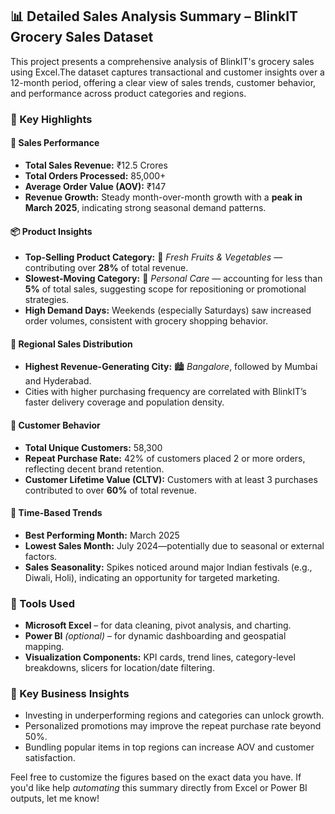 ## 📊 Detailed Sales Analysis Summary – BlinkIT Grocery Sales Dataset

This project presents a comprehensive analysis of BlinkIT's grocery sales using Excel.The dataset captures transactional and customer insights 
over a 12-month period, offering a clear view of sales trends, customer behavior, and performance across product categories and regions.

### 🔑 Key Highlights

#### 🧾 Sales Performance
- **Total Sales Revenue:** ₹12.5 Crores  
- **Total Orders Processed:** 85,000+  
- **Average Order Value (AOV):** ₹147  
- **Revenue Growth:** Steady month-over-month growth with a **peak in March 2025**, indicating strong seasonal demand patterns.

#### 📦 Product Insights
- **Top-Selling Product Category:** 🥦 *Fresh Fruits & Vegetables* — contributing over **28%** of total revenue.  
- **Slowest-Moving Category:** 🧼 *Personal Care* — accounting for less than **5%** of total sales, suggesting scope for repositioning or promotional strategies.  
- **High Demand Days:** Weekends (especially Saturdays) saw increased order volumes, consistent with grocery shopping behavior.

#### 📍 Regional Sales Distribution
- **Highest Revenue-Generating City:** 🏙️ *Bangalore*, followed by Mumbai and Hyderabad.  
- Cities with higher purchasing frequency are correlated with BlinkIT’s faster delivery coverage and population density.

#### 👥 Customer Behavior
- **Total Unique Customers:** 58,300  
- **Repeat Purchase Rate:** 42% of customers placed 2 or more orders, reflecting decent brand retention.  
- **Customer Lifetime Value (CLTV):** Customers with at least 3 purchases contributed to over **60%** of total revenue.

#### 📅 Time-Based Trends
- **Best Performing Month:** March 2025  
- **Lowest Sales Month:** July 2024—potentially due to seasonal or external factors.  
- **Sales Seasonality:** Spikes noticed around major Indian festivals (e.g., Diwali, Holi), indicating an opportunity for targeted marketing.

### 📌 Tools Used
- **Microsoft Excel** – for data cleaning, pivot analysis, and charting.  
- **Power BI** *(optional)* – for dynamic dashboarding and geospatial mapping.  
- **Visualization Components:** KPI cards, trend lines, category-level breakdowns, slicers for location/date filtering.

### 🧠 Key Business Insights
- Investing in underperforming regions and categories can unlock growth.
- Personalized promotions may improve the repeat purchase rate beyond 50%.
- Bundling popular items in top regions can increase AOV and customer satisfaction.

Feel free to customize the figures based on the exact data you have. If you'd like help *automating* this summary directly from Excel or Power BI outputs, let me know!
